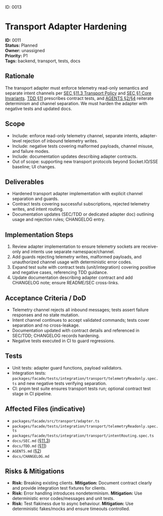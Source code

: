 ID: 0013
# Transport Adapter Hardening

**ID:** 0011  
**Status:** Planned  
**Owner:** unassigned  
**Priority:** P1  
**Tags:** backend, transport, tests, docs

## Rationale
The transport adapter must enforce telemetry read-only semantics and separate intent channels per [SEC §11.3 Transport Policy](../SEC.md#113-transport-policy) and [SEC §1 Core Invariants](../SEC.md#1-core-invariants-guardrails). [TDD §11](../TDD.md#11-telemetry-read-only-transport-separation-sec-11) prescribes contract tests, and [AGENTS §2/§4](../../AGENTS.md#2-core-invariants-mirror-sec-1) reiterate determinism and channel separation. We must harden the adapter with negative tests and updated docs.

## Scope
- Include: enforce read-only telemetry channel, separate intents, adapter-level rejection of inbound telemetry writes.
- Include: negative tests covering malformed payloads, channel misuse, and failure modes.
- Include: documentation updates describing adapter contracts.
- Out of scope: supporting new transport protocols beyond Socket.IO/SSE baseline; UI changes.

## Deliverables
- Hardened transport adapter implementation with explicit channel separation and guards.
- Contract tests covering successful subscriptions, rejected telemetry writes, and intent routing.
- Documentation updates (SEC/TDD or dedicated adapter doc) outlining usage and rejection rules; CHANGELOG entry.

## Implementation Steps
1. Review adapter implementation to ensure telemetry sockets are receive-only and intents use separate namespace/channel.
2. Add guards rejecting telemetry writes, malformed payloads, and unauthorized channel usage with deterministic error codes.
3. Expand test suite with contract tests (unit/integration) covering positive and negative cases, referencing TDD guidance.
4. Update documentation describing adapter contract and add CHANGELOG note; ensure README/SEC cross-links.

## Acceptance Criteria / DoD
- Telemetry channel rejects all inbound messages; tests assert failure responses and no state mutation.
- Intent channel continues to accept validated commands; tests cover separation and no cross-leakage.
- Documentation updated with contract details and referenced in SEC/TDD; CHANGELOG records hardening.
- Negative tests executed in CI to guard regressions.

## Tests
- Unit tests: adapter guard functions, payload validators.
- Integration tests: `packages/facade/tests/integration/transport/telemetryReadonly.spec.ts` and new negative tests verifying separation.
- CI: pnpm test suite ensures transport tests run; optional contract test stage in CI pipeline.

## Affected Files (indicative)
- `packages/facade/src/transport/adapter.ts`
- `packages/facade/tests/integration/transport/telemetryReadonly.spec.ts`
- `packages/facade/tests/integration/transport/intentRouting.spec.ts`
- `docs/SEC.md` ([§11.3](../SEC.md#113-transport-policy))
- `docs/TDD.md` ([§11](../TDD.md#11-telemetry-read-only-transport-separation-sec-11))
- `AGENTS.md` ([§2](../../AGENTS.md#2-core-invariants-mirror-sec-1))
- `docs/CHANGELOG.md`

## Risks & Mitigations
- **Risk:** Breaking existing clients. **Mitigation:** Document contract clearly and provide integration test fixtures for clients.
- **Risk:** Error handling introduces nondeterminism. **Mitigation:** Use deterministic error codes/messages and unit tests.
- **Risk:** Test flakiness due to async behaviour. **Mitigation:** Use deterministic fakes/mocks and ensure timeouts controlled.
